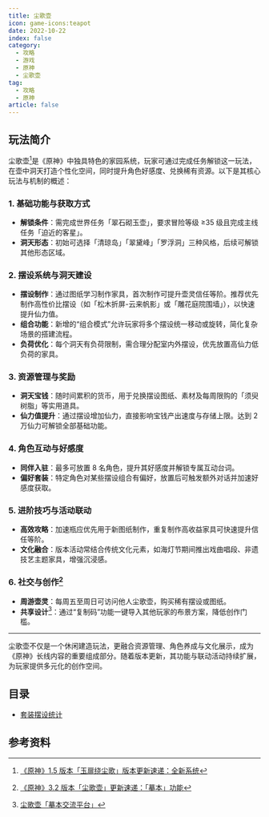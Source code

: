 ```yaml
---
title: 尘歌壶
icon: game-icons:teapot
date: 2022-10-22
index: false
category:
  - 攻略
  - 游戏
  - 原神
  - 尘歌壶
tag:
  - 攻略
  - 原神
article: false
---
```


## 玩法简介

尘歌壶[^1]是《原神》中独具特色的家园系统，玩家可通过完成任务解锁这一玩法，在壶中洞天打造个性化空间，同时提升角色好感度、兑换稀有资源。以下是其核心玩法与机制的概述：

### 1. 基础功能与获取方式

- **解锁条件**：需完成世界任务「翠石砌玉壶」，要求冒险等级 ≥35 级且完成主线任务「迫近的客星」。
- **洞天形态**：初始可选择「清琼岛」「翠黛峰」「罗浮洞」三种风格，后续可解锁其他形态区域。

### 2. 摆设系统与洞天建设

- **摆设制作**：通过图纸学习制作家具，首次制作可提升壶灵信任等阶。推荐优先制作高性价比摆设（如「松木折屏-云来帆影」或「雕花庭院围墙」），以快速提升仙力值。
- **组合功能**：新增的“组合模式”允许玩家将多个摆设统一移动或旋转，简化复杂场景的搭建流程。
- **负荷优化**：每个洞天有负荷限制，需合理分配室内外摆设，优先放置高仙力低负荷的家具。

### 3. 资源管理与奖励

- **洞天宝钱**：随时间累积的货币，用于兑换摆设图纸、素材及每周限购的「须臾树脂」等实用道具。
- **仙力值提升**：通过摆设增加仙力，直接影响宝钱产出速度与存储上限。达到 2 万仙力可解锁全部基础功能。

### 4. 角色互动与好感度

- **同伴入驻**：最多可放置 8 名角色，提升其好感度并解锁专属互动台词。
- **偏好套装**：特定角色对某些摆设组合有偏好，放置后可触发额外对话并加速好感度获取。

### 5. 进阶技巧与活动联动

- **高效攻略**：加速瓶应优先用于新图纸制作，重复制作高收益家具可快速提升信任等阶。
- **文化融合**：版本活动常结合传统文化元素，如海灯节期间推出戏曲唱段、非遗技艺主题家具，增强沉浸感。

### 6. 社交与创作[^2]

- **周游壶灵**：每周五至周日可访问他人尘歌壶，购买稀有摆设或图纸。
- **共享设计**[^3]：通过“复制码”功能一键导入其他玩家的布景方案，降低创作门槛。

---

尘歌壶不仅是一个休闲建造玩法，更融合资源管理、角色养成与文化展示，成为《原神》长线内容的重要组成部分。随着版本更新，其功能与联动活动持续扩展，为玩家提供多元化的创作空间。

## 目录

- [套装摆设统计](./套装摆设统计/)

## 参考资料

[^1]: [《原神》1.5 版本「玉扉绕尘歌」版本更新速递：全新系统](https://ys.mihoyo.com/main/news/detail/116604 "原神首次更新尘歌壶玩法。")
[^2]: [《原神》3.2 版本「尘歌壶」更新速递：「摹本」功能](https://ys.mihoyo.com/main/news/detail/117792 "原神添加尘歌壶玩法的摹本功能。")
[^3]: [尘歌壶「摹本交流平台」](https://webstatic.mihoyo.com/ys/event/e20221121ugc/index.html#/ "尘歌壶玩法摹本交流平台。")
